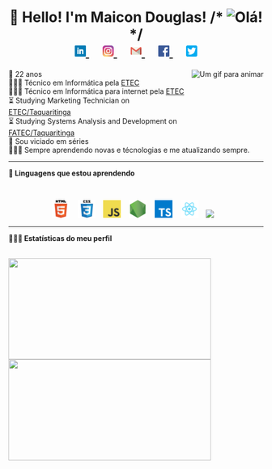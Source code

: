 <div align="center">
 <h1>
  🙂 Hello! I'm Maicon Douglas! 
 /* <img alt="Olá!" src="https://media.giphy.com/media/f5qNV3rAAooViWSWQ7/giphy.gif" width="45px">*/
  <br />
  <a  target="_blank" href="https://www.linkedin.com/in/maiconndouglas/">
    <img alt="Linkedin" width="22px" src="https://raw.githubusercontent.com/MaiiconDouglas/MaiiconDouglas/4f9eaa09807f6760115bb6707970f59eb6fa41c7/.github/linkedin.svg?token=ALMMP4VY5DTHVZ2BPZZZ4N27HBJ4I" />
  </a>&nbsp;&nbsp;&nbsp;
  <a target="_blank" href="https://www.instagram.com/maiiconndouglasd/">
    <img alt="Instagram" width="22px" src="https://raw.githubusercontent.com/MaiiconDouglas/MaiiconDouglas/4f9eaa09807f6760115bb6707970f59eb6fa41c7/.github/instagram.svg?token=ALMMP4UODVJS55FKLLOV4SC7HBJ4I" />
  </a>&nbsp;&nbsp;&nbsp;
  <a target="_blank" href="mailto:maiicondouglasd@hotmail.com">
    <img alt="Email" width="22px" src="https://raw.githubusercontent.com/MaiiconDouglas/MaiiconDouglas/4f9eaa09807f6760115bb6707970f59eb6fa41c7/.github/gmail.svg?token=ALMMP4SOHS4UXKMXGPR563C7HBJ4G" />
  </a>&nbsp;&nbsp;&nbsp;
  <a target="_blank" href="https://www.facebook.com/MaiiconDouglasd">
    <img alt="Facebook" width="22px" src="https://raw.githubusercontent.com/MaiiconDouglas/MaiiconDouglas/4f9eaa09807f6760115bb6707970f59eb6fa41c7/.github/facebook.svg?token=ALMMP4TB4QLAZY6NCGFHOX27HBJ4E" />
  </a>&nbsp;&nbsp;&nbsp;
  <a target="_blank" href="https://twitter.com/Maiiconndouglas">
    <img alt="Twitter" width="22px" src="https://raw.githubusercontent.com/MaiiconDouglas/MaiiconDouglas/4f9eaa09807f6760115bb6707970f59eb6fa41c7/.github/twitter.svg?token=ALMMP4X2OX7D67BBYJFZQWC7HBJ4I" />
  </a>
 </h1>
</div>
  
<img align="right" alt="Um gif para animar" src="https://media.giphy.com/media/wTrXRamYhQzsY/giphy.gif" height="140px">

🎂 22 anos  
👨🏻‍🎓 Técnico em Informática pela [ETEC](https://www.facebook.com/etectaquaritinga/)  
👨🏻‍🎓 Técnico em Informática para internet pela [ETEC](https://www.facebook.com/etectaquaritinga/)  
⏳ Studying Marketing Technician on [ETEC/Taquaritinga](https://www.facebook.com/etectaquaritinga/) <br />
⏳ Studying Systems Analysis and Development on [FATEC/Taquaritinga](http://www.fatectq.edu.br/)<br />
🍿 Sou viciado em séries <br />
👨🏼‍💻 Sempre aprendendo novas e técnologias e me atualizando sempre.

-------
**🦉 Linguagens que estou aprendendo**  

<br />
<div align="center">

  <img height="35" src="https://raw.githubusercontent.com/github/explore/80688e429a7d4ef2fca1e82350fe8e3517d3494d/topics/html/html.png">&nbsp;&nbsp;&nbsp;
  <img height="35" src="https://raw.githubusercontent.com/github/explore/80688e429a7d4ef2fca1e82350fe8e3517d3494d/topics/css/css.png">&nbsp;&nbsp;&nbsp;
  <img height="35" src="https://raw.githubusercontent.com/github/explore/80688e429a7d4ef2fca1e82350fe8e3517d3494d/topics/javascript/javascript.png">&nbsp;&nbsp;&nbsp;
  <img height="35" src="https://raw.githubusercontent.com/github/explore/80688e429a7d4ef2fca1e82350fe8e3517d3494d/topics/nodejs/nodejs.png">&nbsp;&nbsp;&nbsp;
  <img height="35" src="https://raw.githubusercontent.com/github/explore/80688e429a7d4ef2fca1e82350fe8e3517d3494d/topics/typescript/typescript.png">&nbsp;&nbsp;&nbsp;
  <img height="35" src="https://raw.githubusercontent.com/github/explore/80688e429a7d4ef2fca1e82350fe8e3517d3494d/topics/react/react.png">&nbsp;&nbsp;&nbsp;
  <img height="35" src="https://avatars0.githubusercontent.com/u/20269980?s=200&v=4">&nbsp;&nbsp;&nbsp;
 </div>

--------------------------
**🕵🏼‍♂️ Estatísticas do meu perfil**  

<br />

<img align="left" src="https://github-readme-stats.vercel.app/api?username=MaiiconDouglas&show_icons=true&theme=dark" width="400px" height="200px" />
<img align="left" src="https://github-readme-stats.vercel.app/api/top-langs/?username=MaiiconDouglas&layout=compact&theme=dark" width="400px" height="200px" />
